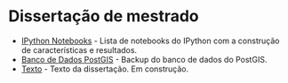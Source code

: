 ﻿# Dissertação de mestrado

 - [IPython Notebooks](http://nbviewer.ipython.org/github/srodriguex/fgv_dissertacao/blob/master/ipython_notebook/Acompanhamento.ipynb) - Lista de notebooks do IPython com a construção de características e resultados.
 - [Banco de Dados PostGIS](ZAP_postgresql.backup.tar.zip) - Backup do banco de dados do PostGIS.
 - [Texto]() - Texto da dissertação. Em construção.
